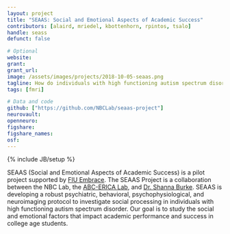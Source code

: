 ```yaml
---
layout: project
title: "SEAAS: Social and Emotional Aspects of Academic Success"
contributors: [alaird, mriedel, kbottenhorn, rpintos, tsalo]
handle: seass
defunct: false

# Optional
website:
grant:
grant_url:
image: /assets/images/projects/2018-10-05-seaas.png
tagline: How do individuals with high functioning autism spectrum disorder perform social processing?
tags: [fmri]

# Data and code
github: ["https://github.com/NBCLab/seaas-project"]
neurovault:
openneuro:
figshare:
figshare_names:
osf:
---
```

{% include JB/setup %}

SEAAS (Social and Emotional Aspects of Academic Success) is a pilot project supported by [FIU Embrace](http://fiuembrace.fiu.edu/home/). The SEAAS Project is a collaboration between the NBC Lab, the [ABC-ERICA Lab](http://emusse2.wixsite.com/abc-erica-lab), and [Dr. Shanna Burke](https://stempel.fiu.edu/faculty/burke-shanna-l/). SEAAS is developing a robust psychiatric, behavioral, psychophysiological, and neuroimaging protocol to investigate social processing in individuals with high functioning autism spectrum disorder. Our goal is to study the social and emotional factors that impact academic performance and success in college age students.

